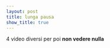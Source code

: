 ```yaml
---
layout: post
title: lunga pausa
show_title: true
---
```


4 video diversi per poi __non vedere nulla__